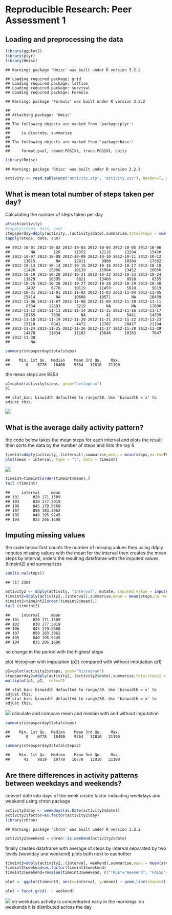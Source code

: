 # Reproducible Research: Peer Assessment 1


## Loading and preprocessing the data

```r
library(ggplot2)
library(plyr)
library(Hmisc)
```

```
## Warning: package 'Hmisc' was built under R version 3.2.2
```

```
## Loading required package: grid
## Loading required package: lattice
## Loading required package: survival
## Loading required package: Formula
```

```
## Warning: package 'Formula' was built under R version 3.2.2
```

```
## 
## Attaching package: 'Hmisc'
## 
## The following objects are masked from 'package:plyr':
## 
##     is.discrete, summarize
## 
## The following objects are masked from 'package:base':
## 
##     format.pval, round.POSIXt, trunc.POSIXt, units
```

```r
library(Rmisc)
```

```
## Warning: package 'Rmisc' was built under R version 3.2.2
```

```r
activity <- read.table(unz("activity.zip", "activity.csv"), header=T, quote="\"", sep=",")
```


## What is mean total number of steps taken per day?
Calculating the number of steps taken per day

```r
attach(activity)
#tapply(steps, date, sum)
stepsperday=ddply(activity,.(activity$date),summarise,totalsteps = sum(steps,na.rm=TRUE))
tapply(steps, date, sum)
```

```
## 2012-10-01 2012-10-02 2012-10-03 2012-10-04 2012-10-05 2012-10-06 
##         NA        126      11352      12116      13294      15420 
## 2012-10-07 2012-10-08 2012-10-09 2012-10-10 2012-10-11 2012-10-12 
##      11015         NA      12811       9900      10304      17382 
## 2012-10-13 2012-10-14 2012-10-15 2012-10-16 2012-10-17 2012-10-18 
##      12426      15098      10139      15084      13452      10056 
## 2012-10-19 2012-10-20 2012-10-21 2012-10-22 2012-10-23 2012-10-24 
##      11829      10395       8821      13460       8918       8355 
## 2012-10-25 2012-10-26 2012-10-27 2012-10-28 2012-10-29 2012-10-30 
##       2492       6778      10119      11458       5018       9819 
## 2012-10-31 2012-11-01 2012-11-02 2012-11-03 2012-11-04 2012-11-05 
##      15414         NA      10600      10571         NA      10439 
## 2012-11-06 2012-11-07 2012-11-08 2012-11-09 2012-11-10 2012-11-11 
##       8334      12883       3219         NA         NA      12608 
## 2012-11-12 2012-11-13 2012-11-14 2012-11-15 2012-11-16 2012-11-17 
##      10765       7336         NA         41       5441      14339 
## 2012-11-18 2012-11-19 2012-11-20 2012-11-21 2012-11-22 2012-11-23 
##      15110       8841       4472      12787      20427      21194 
## 2012-11-24 2012-11-25 2012-11-26 2012-11-27 2012-11-28 2012-11-29 
##      14478      11834      11162      13646      10183       7047 
## 2012-11-30 
##         NA
```

```r
summary(stepsperday$totalsteps)
```

```
##    Min. 1st Qu.  Median    Mean 3rd Qu.    Max. 
##       0    6778   10400    9354   12810   21190
```
the mean steps are 9354


```r
p1=qplot(activity$steps, geom="histogram") 
p1
```

```
## stat_bin: binwidth defaulted to range/30. Use 'binwidth = x' to adjust this.
```

![](PA1_template_files/figure-html/unnamed-chunk-3-1.png) 



## What is the average daily activity pattern?

the code below takes the mean steps for each interval and plots the result
then sorts the data by the number of steps and lists the top 6

```r
timeint=ddply(activity,.(interval),summarise,mean = mean(steps,na.rm=TRUE))
plot(mean ~ interval, type = "l", data = timeint)
```

![](PA1_template_files/figure-html/unnamed-chunk-4-1.png) 

```r
timeint=timeint[order(timeint$mean),]
tail (timeint)
```

```
##     interval     mean
## 101      820 171.1509
## 103      830 177.3019
## 106      845 179.5660
## 107      850 183.3962
## 105      840 195.9245
## 104      835 206.1698
```

## Imputing missing values

the code below first counts the number of missing values
then using ddply imputes missing values with the mean for the interval
then creates the mean steps by interval, orders the resulting dataframe with the imputed values
(timeint2) and summarizes



```r
sum(is.na(steps))
```

```
## [1] 2304
```

```r
activity2 <- ddply(activity, "interval", mutate, imputed.value = impute(steps, mean))
timeint2=ddply(activity2,.(interval),summarise,mean = mean(steps,na.rm=TRUE))
timeint2=timeint2[order(timeint2$mean),]
tail (timeint2)
```

```
##     interval     mean
## 101      820 171.1509
## 103      830 177.3019
## 106      845 179.5660
## 107      850 183.3962
## 105      840 195.9245
## 104      835 206.1698
```
no change in the period with the highest steps

plot histogram with imputation (p2) compared with without imputation (p1)


```r
p2=qplot(activity2$steps, geom="histogram") 
stepsperday2=ddply(activity2,.(activity2$date),summarise,totalsteps2 = sum(imputed.value,na.rm=TRUE))
multiplot(p1, p2,  cols=2)
```

```
## stat_bin: binwidth defaulted to range/30. Use 'binwidth = x' to adjust this.
## stat_bin: binwidth defaulted to range/30. Use 'binwidth = x' to adjust this.
```

![](PA1_template_files/figure-html/unnamed-chunk-6-1.png) 
calculate and compare mean and median with and without imputation


```r
summary(stepsperday$totalsteps)
```

```
##    Min. 1st Qu.  Median    Mean 3rd Qu.    Max. 
##       0    6778   10400    9354   12810   21190
```

```r
summary(stepsperday2$totalsteps2)
```

```
##    Min. 1st Qu.  Median    Mean 3rd Qu.    Max. 
##      41    9819   10770   10770   12810   21190
```


## Are there differences in activity patterns between weekdays and weekends?

convert date into days of the week
create factor indicating weekdays and weekend using chron package


```r
activity2$day <- weekdays(as.Date(activity2$date))
activity2$factor=as.factor(activity2$day)
library(chron)
```

```
## Warning: package 'chron' was built under R version 3.2.2
```

```r
activity2$weekend = chron::is.weekend(activity2$date)
```

finally creates dataframe with average of steps by interval separated by two levels (weekday and weekend)
plots both next to eachother


```r
timeint3=ddply(activity2,.(interval, weekend),summarise,mean = mean(steps,na.rm=TRUE))
timeint3$weekend=as.factor(timeint3$weekend)
timeint3$weekend=revalue(timeint3$weekend, c("TRUE"="Weekend", "FALSE"="Weekday"))

plot <- ggplot(timeint3, aes(x=interval, y=mean)) + geom_line(shape=1)

plot + facet_grid(. ~ weekend)
```

![](PA1_template_files/figure-html/unnamed-chunk-9-1.png) 
on weekdays activity is concentrated early in the mornings.
on weekends it is distributed across the day


